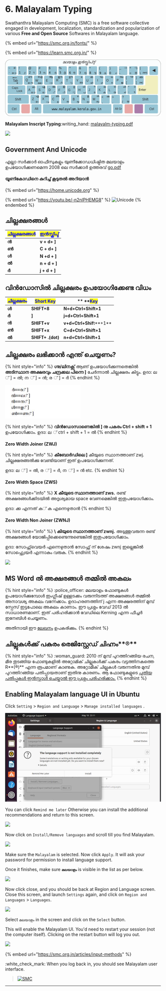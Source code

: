 # 6. Malayalam Typing

Swathanthra Malayalam Computing (SMC) is a free software collective engaged in development, localization, standardization and popularization of various **Free and Open Source** Softwares in Malayalam language.

{% embed url="https://smc.org.in/fonts/" %}

{% embed url="https://learn.smc.org.in/" %}



![](../.gitbook/assets/Inscript.jpg)

**Malayalam Inscript Typing**:writing\_hand: [malayalm-typing.pdf](https://icfoss.in/doc/malayalam-typing.pdf)

![](https://img.shields.io/badge/courtesy-ICFOSS-34626c)

## Government And Unicode

എല്ലാ സർക്കാർ ഓഫീസുകളും യുണീക്കോഡധിഷ്ഠിത മലയാളം ഉപയോഗിക്കണമെന്ന 2008 ലെ സർക്കാർ ഉത്തരവ് [ go.pdf](https://go.lsgkerala.gov.in/files/go20081110\_6255.pdf)

#### യൂണികോഡിനെ കുറിച്ച് കൂടുതൽ അറിയാൻ&#x20;

{% embed url="https://home.unicode.org" %}

{% embed url="https://youtu.be/-n2nlPHEMG8" %}
![Unicode](https://img.shields.io/badge/Unicode-181717.svg?\&style=plastic\&logo=unicode\&logoColor=5455FE)
{% endembed %}

## ചില്ലക്ഷരങ്ങൾ

| <mark style="color:blue;">ചില്ലക്ഷരങ്ങൾ</mark> | <mark style="color:blue;">ഇൻസ്ക്രിപ്ട്</mark> |
| ---------------------------------------------- | --------------------------------------------- |
| **ൻ**                                          | **v + d+ ]**                                  |
| **ൺ**                                          | **C + d+ ]**                                  |
| **ൾ**                                          | **N +d + ]**                                  |
| **ൽ**                                          | **n + d + ]**                                 |
| **ർ**                                          | **j + d + ]**                                 |



## **വിൻഡോസിൽ ചില്ലക്ഷരം ഉപയോഗിക്കേണ്ട വിധം**

| <mark style="color:blue;">**ചില്ലക്ഷരം**</mark> | <mark style="color:blue;">**Short Key**</mark> |  ** **<mark style="color:blue;">**Key**</mark> |
| ----------------------------------------------- | ---------------------------------------------- | ---------------------------------------------- |
| **ൾ**                                           | **SHIFT+8**                                    | **N+d+Ctrl+Shift+1**                           |
| **ർ**                                           | **]**                                          | **j+d+Ctrl+Shift+1**                           |
| **ൻ**                                           | **SHIFT+v**                                    | **v+d+Ctrl+Shif**t**+1**                       |
| **ൺ**                                           | **SHIFT+x**                                    | **C+d+Ctrl+Shift+1**                           |
| **ൽ**                                           | **SHIFT+ .(dot)**                              | **n+d+Ctrl+Shift+1**                           |

## ചില്ലക്ഷരം ലഭിക്കാന്‍ എന്ത് ചെയ്യണം?

{% hint style="info" %}
**ഗ്നു/ലിനക്സ്** ആണ് ഉപയോഗിക്കുന്നതെങ്കില്‍ **അടിസ്ഥാന അക്ഷരവും ചന്ദ്രക്കല പിന്നെ ]** ചേര്‍ന്നാല്‍ ചില്ലക്ഷരം കിട്ടും. ഉദാ: ല ് ] = ല്‍; ന ് ] = ന്‍; ര ് ] = ര്‍&#x20;
{% endhint %}

![](../.gitbook/assets/shortkey.JPG)

{% hint style="info" %}
**വിന്‍ഡോസാണെങ്കില്‍ ] നു പകരം Ctrl + shift + 1** ഉപയോഗിക്കാം. ഉദാ: ല ് ctrl + shift + 1 = ല്‍&#x20;
{% endhint %}

#### Zero Width Joiner (ZWJ)

{% hint style="info" %}
**കീബോര്‍ഡിലെ ]** കീയുടെ സ്ഥാനത്താണ് zwj. ചില്ലക്ഷരങ്ങല്‍ക്കു വേണ്ടിയാണ് ഇത് ഉപയോഗിക്കുന്നത്.

ഉദാ: ല ് ] = ല്‍, ര ് ] = ര്‍, ന ് ] = ന്‍ etc.
{% endhint %}

#### Zero Width Space (ZWS)

{% hint style="info" %}
**X കീയുടെ സ്ഥാനത്താണ് zws.** രണ്ട് അക്ഷരങ്ങള്‍ക്കിടയില്‍ അദൃശ്യമായ space വേണമെങ്കില്‍ ഇതുപയോഗിക്കാം.

ഉദാ: ക്ക എന്നത് ക​് ക എന്നെഴുതാന്‍
{% endhint %}

#### Zero Width Non Joiner (ZWNJ)

{% hint style="info" %}
&#x20;**\ കീയുടെ സ്ഥാനത്താണ് zwnj.** അടുത്തുവരുന്ന രണ്ട് അക്ഷരങ്ങള്‍ യോജിപ്പിക്കെണ്ടെന്നുണ്ടെങ്കില്‍ ഇതുപയോഗിക്കാം.

ഉദാ: സോഫ്റ്റ്​​വെയര്‍ എന്നെഴുതാന്‍ സോഫ്റ്റ് ന് ശേഷം zwnj ഇല്ലെങ്കില്‍ സോഫ്റ്റ്വെയര്‍ എന്നാകും വരുക.
{% endhint %}

![](https://img.shields.io/badge/courtesy-http%3A%2F%2Fmalayalam.kerala.gov.in%2F-34626c)

## MS Word ൽ അക്ഷരങ്ങൾ തമ്മിൽ അകലം

{% hint style="info" %}
:police\_officer: മലയാളം ഫോണ്ടുകൾ ഉപയോഗിക്കുമ്പോൾ ഇംഗ്ലീഷ് ഉള്ളടക്കം വരുന്നിടത്ത് അക്ഷരങ്ങൾ തമ്മിൽ അനാവശ്യ അകലം വന്നേക്കാം. ഉദാഹരണത്തിന് j എന്ന അക്ഷരത്തിന് മുമ്പ് സ്പേസ് ഇട്ടപോലെ അകലം കാണാം. ഈ പ്രശ്നം വേഡ് 2013 ൽ സാധാരണമാണ്. ഇത് പരിഹരിക്കാൻ വേഡിലെ Kerning എന്ന ഫീച്ചർ ഇനേബിൾ ചെയ്യണം.

&#x20;അതിനായി ഈ [ലേഖനം](https://www.dummies.com/software/microsoft-office/word/how-to-enable-kerning-in-word-2013-documents/) ഉപകരിക്കും.
{% endhint %}

## ചില്ലുകൾക്ക് പകരം രെജിസ്റ്റേഡ് ചിഹ്നം**®**

{% hint style="info" %}
:woman\_guard:  2010 ന് മുമ്പ് പുറത്തിറങ്ങിയ രചന, മീര തുടങ്ങിയ ഫോണ്ടുകളിൽ അറ്റോമിക് ചില്ലുകൾക്ക് പകരം വട്ടത്തിനകത്തെ R**(®)** എന്ന രൂപമാണ് കാണുക. അറ്റോമിക് ചില്ലുകൾ വരുന്നതിനു മുമ്പ് പുറത്തിറങ്ങിയ പതിപ്പായതാണ് ഇതിനു കാരണം. ആ ഫോണ്ടുകളുടെ [പുതിയ പതിപ്പുകൾ ഇൻസ്റ്റാൾ ചെയ്താൽ ഈ പ്രശ്നം പരിഹരിക്കാം.](https://smc.org.in/fonts/)
{% endhint %}

## **Enabling Malayalam language UI in Ubuntu**

Click `Setting` > `Region and Language` > `Manage installed languages` .

![](../.gitbook/assets/img11.JPG)

You can click `Remind me later` Otherwise you can install the additional recommendations and return to this screen.

![](https://smc.org.in/articles/images/ubuntu.20.04/language\_support\_2.png)

Now click on `Install/Remove languages` and scroll till you find Malayalam.

![](https://smc.org.in/articles/images/ubuntu.20.04/language\_support\_3.png)

Make sure the `Malayalam` is selected. Now click `Apply`. It will ask your password for permission to install language support.

Once it finishes, make sure **`മലയാളം`** is visible in the list as per below.

![](https://smc.org.in/articles/images/ubuntu.20.04/language\_support\_4.png)

Now click close, and you should be back at Region and Language screen. Close this screen, and launch `Settings` again, and click on `Region and Languages` > `Languages`.

![](https://smc.org.in/articles/images/ubuntu.20.04/language\_support\_5.png)

Select `മലയാളം` in the screen and click on the `Select` button.

This will enable the Malayalam UI. You'd need to restart your session (not the computer itself). Clicking on the restart button will log you out.

![](https://smc.org.in/articles/images/ubuntu.20.04/language\_support\_6.png)

{% embed url="https://smc.org.in/articles/input-methods" %}

:white\_check\_mark: When you log back in, you should see Malayalam user interface.

> [![SMC](https://img.shields.io/badge/Courtesy-Swathanthra%20Malayalam%20Computing-1B98F5)](https://smc.org.in)





****
